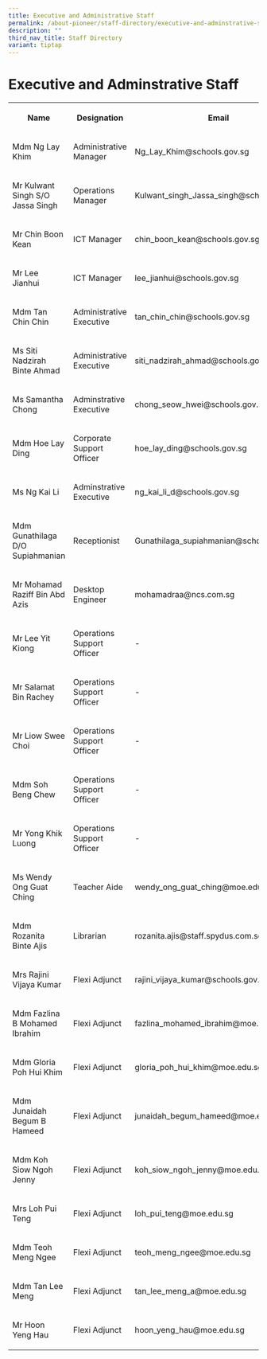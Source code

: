 ```yaml
---
title: Executive and Administrative Staff
permalink: /about-pioneer/staff-directory/executive-and-adminstrative-staff/
description: ""
third_nav_title: Staff Directory
variant: tiptap
---
```

<h1>Executive and Adminstrative Staff</h1>
<table>
<tbody>
<tr>
<th rowspan="1" colspan="1">
<p>Name</p>
</th>
<th rowspan="1" colspan="1">
<p>Designation</p>
</th>
<th rowspan="1" colspan="1">
<p>Email</p>
</th>
</tr>
<tr>
<td rowspan="1" colspan="1">
<p>Mdm Ng Lay Khim</p>
</td>
<td rowspan="1" colspan="1">
<p>Administrative Manager</p>
</td>
<td rowspan="1" colspan="1">
<p>Ng_Lay_Khim@schools.gov.sg</p>
</td>
</tr>
<tr>
<td rowspan="1" colspan="1">
<p>Mr Kulwant Singh S/O Jassa Singh</p>
</td>
<td rowspan="1" colspan="1">
<p>Operations Manager</p>
</td>
<td rowspan="1" colspan="1">
<p>Kulwant_singh_Jassa_singh@schools.gov.sg</p>
</td>
</tr>
<tr>
<td rowspan="1" colspan="1">
<p>Mr Chin Boon Kean</p>
</td>
<td rowspan="1" colspan="1">
<p>ICT Manager</p>
</td>
<td rowspan="1" colspan="1">
<p>chin_boon_kean@schools.gov.sg</p>
</td>
</tr>
<tr>
<td rowspan="1" colspan="1">
<p>Mr Lee Jianhui</p>
</td>
<td rowspan="1" colspan="1">
<p>ICT Manager</p>
</td>
<td rowspan="1" colspan="1">
<p>lee_jianhui@schools.gov.sg</p>
</td>
</tr>
<tr>
<td rowspan="1" colspan="1">
<p>Mdm Tan Chin Chin</p>
</td>
<td rowspan="1" colspan="1">
<p>Administrative Executive</p>
</td>
<td rowspan="1" colspan="1">
<p>tan_chin_chin@schools.gov.sg</p>
</td>
</tr>
<tr>
<td rowspan="1" colspan="1">
<p>Ms Siti Nadzirah Binte Ahmad</p>
</td>
<td rowspan="1" colspan="1">
<p>Administrative Executive</p>
</td>
<td rowspan="1" colspan="1">
<p>siti_nadzirah_ahmad@schools.gov.sg</p>
</td>
</tr>
<tr>
<td rowspan="1" colspan="1">
<p>Ms Samantha Chong</p>
</td>
<td rowspan="1" colspan="1">
<p>Adminstrative Executive</p>
</td>
<td rowspan="1" colspan="1">
<p>chong_seow_hwei@schools.gov.sg</p>
</td>
</tr>
<tr>
<td rowspan="1" colspan="1">
<p>Mdm Hoe Lay Ding</p>
</td>
<td rowspan="1" colspan="1">
<p>Corporate Support Officer</p>
</td>
<td rowspan="1" colspan="1">
<p>hoe_lay_ding@schools.gov.sg</p>
</td>
</tr>
<tr>
<td rowspan="1" colspan="1">
<p>Ms Ng Kai Li</p>
</td>
<td rowspan="1" colspan="1">
<p>Adminstrative Executive</p>
</td>
<td rowspan="1" colspan="1">
<p>ng_kai_li_d@schools.gov.sg</p>
</td>
</tr>
<tr>
<td rowspan="1" colspan="1">
<p>Mdm Gunathilaga D/O Supiahmanian</p>
</td>
<td rowspan="1" colspan="1">
<p>Receptionist</p>
</td>
<td rowspan="1" colspan="1">
<p>Gunathilaga_supiahmanian@schools.gov.sg</p>
</td>
</tr>
<tr>
<td rowspan="1" colspan="1">
<p>Mr Mohamad Raziff Bin Abd Azis</p>
</td>
<td rowspan="1" colspan="1">
<p>Desktop Engineer</p>
</td>
<td rowspan="1" colspan="1">
<p>mohamadraa@ncs.com.sg</p>
</td>
</tr>
<tr>
<td rowspan="1" colspan="1">
<p>Mr Lee Yit Kiong</p>
</td>
<td rowspan="1" colspan="1">
<p>Operations Support Officer</p>
</td>
<td rowspan="1" colspan="1">
<p>-</p>
</td>
</tr>
<tr>
<td rowspan="1" colspan="1">
<p>Mr Salamat Bin Rachey</p>
</td>
<td rowspan="1" colspan="1">
<p>Operations Support Officer</p>
</td>
<td rowspan="1" colspan="1">
<p>-</p>
</td>
</tr>
<tr>
<td rowspan="1" colspan="1">
<p>Mr Liow Swee Choi</p>
</td>
<td rowspan="1" colspan="1">
<p>Operations Support Officer</p>
</td>
<td rowspan="1" colspan="1">
<p>-</p>
</td>
</tr>
<tr>
<td rowspan="1" colspan="1">
<p>Mdm Soh Beng Chew</p>
</td>
<td rowspan="1" colspan="1">
<p>Operations Support Officer</p>
</td>
<td rowspan="1" colspan="1">
<p>-</p>
</td>
</tr>
<tr>
<td rowspan="1" colspan="1">
<p>Mr Yong Khik Luong</p>
</td>
<td rowspan="1" colspan="1">
<p>Operations Support Officer</p>
</td>
<td rowspan="1" colspan="1">
<p>-</p>
</td>
</tr>
<tr>
<td rowspan="1" colspan="1">
<p>Ms Wendy Ong Guat Ching</p>
</td>
<td rowspan="1" colspan="1">
<p>Teacher Aide</p>
</td>
<td rowspan="1" colspan="1">
<p>wendy_ong_guat_ching@moe.edu.sg</p>
</td>
</tr>
<tr>
<td rowspan="1" colspan="1">
<p>Mdm Rozanita Binte Ajis</p>
</td>
<td rowspan="1" colspan="1">
<p>Librarian</p>
</td>
<td rowspan="1" colspan="1">
<p>rozanita.ajis@staff.spydus.com.sg</p>
</td>
</tr>
<tr>
<td rowspan="1" colspan="1">
<p>Mrs Rajini Vijaya Kumar</p>
</td>
<td rowspan="1" colspan="1">
<p>Flexi Adjunct</p>
</td>
<td rowspan="1" colspan="1">
<p>rajini_vijaya_kumar@schools.gov.sg</p>
</td>
</tr>
<tr>
<td rowspan="1" colspan="1">
<p>Mdm Fazlina B Mohamed Ibrahim</p>
</td>
<td rowspan="1" colspan="1">
<p>Flexi Adjunct</p>
</td>
<td rowspan="1" colspan="1">
<p>fazlina_mohamed_ibrahim@moe.edu.sg</p>
</td>
</tr>
<tr>
<td rowspan="1" colspan="1">
<p>Mdm Gloria Poh Hui Khim</p>
</td>
<td rowspan="1" colspan="1">
<p>Flexi Adjunct</p>
</td>
<td rowspan="1" colspan="1">
<p>gloria_poh_hui_khim@moe.edu.sg</p>
</td>
</tr>
<tr>
<td rowspan="1" colspan="1">
<p>Mdm Junaidah Begum B Hameed</p>
</td>
<td rowspan="1" colspan="1">
<p>Flexi Adjunct</p>
</td>
<td rowspan="1" colspan="1">
<p>junaidah_begum_hameed@moe.edu.sg</p>
</td>
</tr>
<tr>
<td rowspan="1" colspan="1">
<p>Mdm Koh Siow Ngoh Jenny</p>
</td>
<td rowspan="1" colspan="1">
<p>Flexi Adjunct</p>
</td>
<td rowspan="1" colspan="1">
<p>koh_siow_ngoh_jenny@moe.edu.sg</p>
</td>
</tr>
<tr>
<td rowspan="1" colspan="1">
<p>Mrs Loh Pui Teng</p>
</td>
<td rowspan="1" colspan="1">
<p>Flexi Adjunct</p>
</td>
<td rowspan="1" colspan="1">
<p>loh_pui_teng@moe.edu.sg</p>
</td>
</tr>
<tr>
<td rowspan="1" colspan="1">
<p>Mdm Teoh Meng Ngee</p>
</td>
<td rowspan="1" colspan="1">
<p>Flexi Adjunct</p>
</td>
<td rowspan="1" colspan="1">
<p>teoh_meng_ngee@moe.edu.sg</p>
</td>
</tr>
<tr>
<td rowspan="1" colspan="1">
<p>Mdm Tan Lee Meng</p>
</td>
<td rowspan="1" colspan="1">
<p>Flexi Adjunct</p>
</td>
<td rowspan="1" colspan="1">
<p>tan_lee_meng_a@moe.edu.sg</p>
</td>
</tr>
<tr>
<td rowspan="1" colspan="1">
<p>Mr Hoon Yeng Hau</p>
</td>
<td rowspan="1" colspan="1">
<p>Flexi Adjunct</p>
</td>
<td rowspan="1" colspan="1">
<p>hoon_yeng_hau@moe.edu.sg</p>
</td>
</tr>
</tbody>
</table>
<p></p>